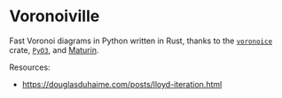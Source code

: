 # Voronoiville

Fast Voronoi diagrams in Python written in Rust, thanks to the [`voronoice`](https://crates.io/crates/voronoice) crate, [`PyO3`](https://pyo3.rs/), and [Maturin](https://maturin.rs/).


Resources:
- https://douglasduhaime.com/posts/lloyd-iteration.html